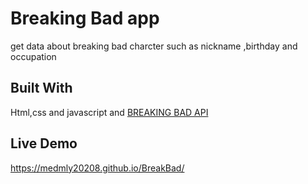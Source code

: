 # Breaking Bad app

get data about breaking bad charcter such as nickname ,birthday and occupation






## Built With

Html,css and javascript and [BREAKING BAD API](https://www.breakingbadapi.com/)

## Live Demo 

https://medmly20208.github.io/BreakBad/
